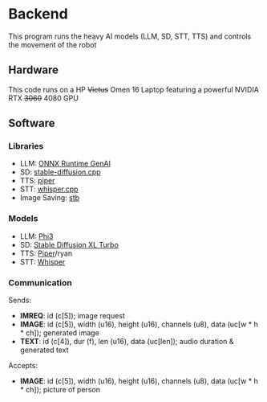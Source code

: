 # Backend
This program runs the heavy AI models (LLM, SD, STT, TTS) and controls the movement of the robot

## Hardware
This code runs on a HP ~~Victus~~ Omen 16 Laptop featuring a powerful NVIDIA RTX ~~3060~~ 4080 GPU

## Software

### Libraries
- LLM: [ONNX Runtime GenAI](https://github.com/microsoft/onnxruntime-genai)
- SD: [stable-diffusion.cpp](https://github.com/leejet/stable-diffusion.cpp)
- TTS: [piper](https://github.com/rhasspy/piper)
- STT: [whisper.cpp](https://github.com/ggerganov/whisper.cpp)
- Image Saving: [stb](https://github.com/nothings/stb/blob/master/stb_image_write.h)

### Models
- LLM: [Phi3](https://huggingface.co/microsoft/Phi-3-mini-4k-instruct-onnx)
- SD: [Stable Diffusion XL Turbo](https://huggingface.co/stabilityai/sdxl-turbo)
- TTS: [Piper](https://huggingface.co/rhasspy/piper-voices/resolve/main/en/en_US/ryan/high/)/ryan
- STT: [Whisper](https://huggingface.co/ggerganov/whisper.cpp/resolve/main/ggml-medium.en-q5_0.bin)

### Communication
Sends:
- **IMREQ**: id (c[5]); image request
- **IMAGE**: id (c[5]), width (u16), height (u16), channels (u8), data (uc[w * h * ch]); generated image
- **TEXT**:  id (c[4]), dur (f), len (u16), data (uc[len]); audio duration & generated text

Accepts:
- **IMAGE**: id (c[5]), width (u16), height (u16), channels (u8), data (uc[w * h * ch]); picture of person